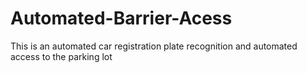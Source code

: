 # Automated-Barrier-Acess
This is an automated car registration plate recognition and automated access to the parking lot
